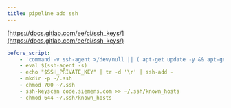 ```yaml
---
title: pipeline add ssh
---
```


[https://docs.gitlab.com/ee/ci/ssh_keys/](https://docs.gitlab.com/ee/ci/ssh_keys/)

```yml
before_script:
    - 'command -v ssh-agent >/dev/null || ( apt-get update -y && apt-get install openssh-client -y )'
    - eval $(ssh-agent -s)
    - echo "$SSH_PRIVATE_KEY" | tr -d '\r' | ssh-add -
    - mkdir -p ~/.ssh
    - chmod 700 ~/.ssh
    - ssh-keyscan code.siemens.com >> ~/.ssh/known_hosts
    - chmod 644 ~/.ssh/known_hosts
```